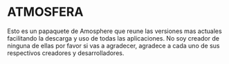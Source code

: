 # ATMOSFERA
Esto es un papaquete de Amosphere que reune las versiones mas actuales facilitando la descarga y uso de todas las aplicaciones. No soy creador de ninguna de ellas por favor si vas a agradecer, agradece a cada uno de sus respectivos creadores y desarrolladores.
